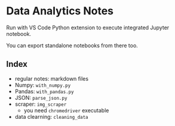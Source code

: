 # Data Analytics Notes

Run with VS Code Python extension to execute integrated Jupyter notebook.

You can export standalone notebooks from there too.

## Index

-   regular notes: markdown files
-   Numpy: `with_numpy.py`
-   Pandas: `with_pandas.py`
-   JSON: `parse_json.py`
-   scraper: `img_scraper`
    -   you need `chromedriver` executable
-   data clearning: `cleaning_data`
